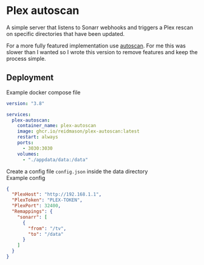 # Plex autoscan

A simple server that listens to Sonarr webhooks and triggers a Plex rescan on specific directories that have been updated.

For a more fully featured implementation use [autoscan](https://github.com/Cloudbox/autoscan). For me this was slower than I wanted so I wrote this version to remove features and keep the process simple.

## Deployment

Example docker compose file

```yml
version: "3.8"

services:
  plex-autoscan:
    container_name: plex-autoscan
    image: ghcr.io/reidmason/plex-autoscan:latest
    restart: always
    ports:
      - 3030:3030
    volumes:
      - "./appdata/data:/data"
```

Create a config file `config.json` inside the data directory\
Example config

```json
{
  "PlexHost": "http://192.168.1.1",
  "PlexToken": "PLEX-TOKEN",
  "PlexPort": 32400,
  "Remappings": {
    "sonarr": [
      {
        "from": "/tv",
        "to": "/data"
      }
    ]
  }
}
```
